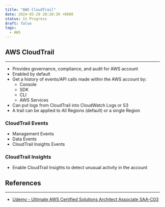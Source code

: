 ```yaml
---
title: "AWS CloudTrail"
date: 2024-05-29 20:20:39 +0800
status: In Progress
draft: false
tags:
  - AWS
---
```

## AWS CloudTrail
---
- Provides governance, compliance, and audit for AWS account
- Enabled by default
- Get a history of events/API calls made within the AWS account by:
	- Console
	- SDK
	- CLI
	- AWS Services
- Can put logs from CloudTrail into CloudWatch Logs or S3
- A trail can be applied to All Regions (default) or a single Region

### CloudTrail Events
- Management Events
- Data Events
- CloudTrail Insights Events

### CloudTrail Insights
- Enable CloudTrail Insights to detect unusual activity in the account

## References
---
- [Udemy - Ultimate AWS Certified Solutions Architect Associate SAA-C03](https://www.udemy.com/course/aws-certified-solutions-architect-associate-saa-c03)
